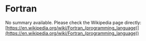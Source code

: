 # Fortran

No summary available. Please check the Wikipedia page directly: [https://en.wikipedia.org/wiki/Fortran_(programming_language)](https://en.wikipedia.org/wiki/Fortran_(programming_language))
